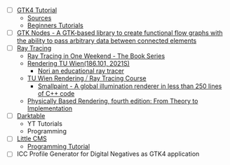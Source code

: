 - [ ] [GTK4 Tutorial](https://toshiocp.github.io/Gtk4-tutorial/)
  - [Sources](https://github.com/ToshioCP/Gtk4-tutorial)
  - [Beginners Tutorials](https://developer.gnome.org/documentation/tutorials/beginners.html)
- [ ] [GTK Nodes - A GTK-based library to create functional flow graphs with the ability to pass arbitrary data between connected elements](https://github.com/aluntzer/gtknodes)
- [ ] [Ray Tracing](https://www.dropbox.com/scl/fo/fjdw1l73v774gc8glxzfm/ALuS81w17jscb_77GELPAL4?rlkey=5jyzqesqyp1mq3czlyipwc1xw&st=n05thfma&dl=0)
  - [Ray Tracing in One Weekend - The Book Series](https://raytracing.github.io/)
  - [Rendering TU Wien(186.101, 2021S)](https://www.youtube.com/watch?v=5sY_hoh_IDc&list=PLmIqTlJ6KsE2yXzeq02hqCDpOdtj6n6A9)
    - [Nori an educational ray tracer](https://wjakob.github.io/nori/)
  - [TU Wien Rendering ⧸ Ray Tracing Course](https://www.youtube.com/watch?v=pjc1QAI6zS0&list=PLujxSBD-JXgnGmsn7gEyN28P1DnRZG7qi)
    - [Smallpaint - A global illumination renderer in less than 250 lines of C++ code](https://users.cg.tuwien.ac.at/zsolnai/gfx/smallpaint/)
  - [Physically Based Rendering, fourth edition: From Theory to Implementation](https://www.pbrt.org/)
- [ ] [Darktable](https://www.darktable.org/)
  - YT Tutorials
  - Programming
- [ ] [Little CMS](https://www.littlecms.com/)
  - [Programming Tutorial](https://www.littlecms.com/LittleCMS2.16%20tutorial.pdf)
- [ ] ICC Profile Generator for Digital Negatives as GTK4 application
